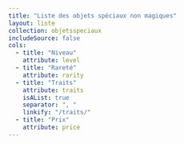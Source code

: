 ```yaml
---
title: "Liste des objets spéciaux non magiques"
layout: liste
collection: objetsspeciaux
includeSource: false
cols:
  - title: "Niveau"
    attribute: level
  - title: "Rareté"
    attribute: rarity
  - title: "Traits"
    attribute: traits
    isAList: true
    separator: ", "
    linkify: "/traits/"
  - title: "Prix"
    attribute: price
---
```

